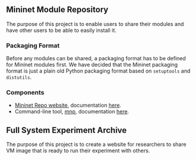 ## Mininet Module Repository
The purpose of this project is to enable users to share their modules and have other users to be able to easily install it.

### Packaging Format
Before any modules can be shared, a packaging format has to be defined for Mininet modules first. We have decided that the Mininet packaging format is just a plain old Python packaging format based on `setuptools` and `distutils`.

### Components
- [Mininet Repo website](https://github.com/heryandi/djangopypi2), documentation [here](https://github.com/heryandi/gsoc2013-onl-mininet/wiki/Mininet-Repo-Docs).
- Command-line tool, [mnp](https://github.com/heryandi/mnp), documentation [here](https://github.com/heryandi/gsoc2013-onl-mininet/wiki/mnp:-Mininet-Packaging-Tools-Docs).

## Full System Experiment Archive
The purpose of this project is to create a website for researchers to share VM image that is ready to run their experiment with others.